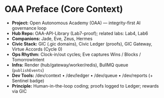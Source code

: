 # OAA Preface (Core Context)

- **Project:** Open Autonomous Academy (OAA) — integrity-first AI governance loop
- **Hub Repo:** OAA-API-Library (Lab7-proof); related labs: Lab4, Lab6
- **Companions:** Jade, Eve, Zeus, Hermes
- **Civic Stack:** GIC (.gic domains), Civic Ledger (proofs), GIC Gateway, Virtue Accords (Cycle 0)
- **Ops Rhythm:** Clock-in/out cycles; Eve captures Wins / Blocks / TomorrowIntent
- **Infra:** Render (hub/gateway/worker/redis), BullMQ queue (`publishEvents`)
- **Dev Tools:** /dev/context • /dev/ledger • /dev/queue • /dev/reports (+ Sentinel badge)
- **Principle:** Human-in-the-loop coding; proofs logged to Ledger; rewards via GIC